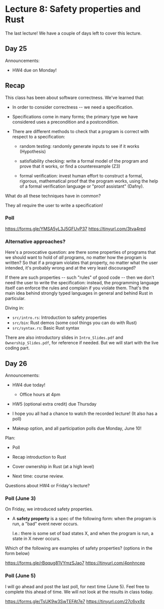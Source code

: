 # Lecture 8: Safety properties and Rust

The last lecture!
We have a couple of days left to cover
this lecture.

## Day 25

Announcements:

- HW4 due on Monday!

## Recap

This class has been about software correctness. We've learned
that:

- In order to consider correctness -- we need a specification.

- Specifications come in many forms; the primary type we have
  considered uses a precondition and a postcondition.

- There are different methods to check that a program
  is correct with respect to a specification:

  + random testing:
    randomly generate inputs to see if it works (Hypothesis)

  + satisfiability checking:
    write a formal model of the program and prove that it works,
    or find a counterexample (Z3)

  + formal verification:
    invest human effort to construct a formal, rigorous, mathematical
    proof that the program works, using the help of a
    formal verification language or "proof assistant" (Dafny).

What do all these techniques have in common?

They all require the user to write a specification!

### Poll

https://forms.gle/YMSA5yL3J5GFUvP37
https://tinyurl.com/3tva4red

### Alternative approaches?

Here's a provocative question: are there some properties of programs
that we should want to hold of *all* programs, no matter how the
program is written? So that if a program violates that property,
no matter what the user intended, it's probably wrong and at the
very least discouraged?

If there are such properties -- such "rules" of good code --
then we don't need the user to
write the specification: instead, the programming language itself
can enforce the rules and complain if you violate them.
That's the main idea behind strongly typed languages in general
and behind Rust in particular.

Diving in:
- `src/intro.rs`: Introduction to safety properties
- `src/bin`: Rust demos (some cool things you can do with Rust)
- `src/syntax.rs`: Basic Rust syntax

There are also introductory slides in
`Intro_Slides.pdf` and `Ownership_Slides.pdf`,
for reference if needed.
But we will start with the live coding part.

## Day 26

Announcements:

- HW4 due today!
  + Office hours at 4pm

- HW5 (optional extra credit) due Thursday

- I hope you all had a chance to watch the recorded lecture!
  (It also has a poll)

- Makeup option, and all participation polls due Monday, June 10!

Plan:

- Poll

- Recap introduction to Rust

- Cover ownership in Rust (at a high level)

- Next time: course review.

Questions about HW4 or Friday's lecture?

### Poll (June 3)

On Friday, we introduced safety properties.

- A **safety property** is a spec of the following form:
  when the program is run, a "bad" event never occurs.

  I.e.: there is some set of bad states X, and
  when the program is run, a state in X never occurs.

Which of the following are examples of safety properties?
(options in the form below)

https://forms.gle/rBqqug81VYmzSJao7
https://tinyurl.com/4pnhncep

### Poll (June 5)

I will go ahead and post the last poll, for next time (June 5).
Feel free to complete this ahead of time.
We will not look at the results in class today.

https://forms.gle/TsUK9w3SwTEFAt7e7
https://tinyurl.com/27c6yx9z
